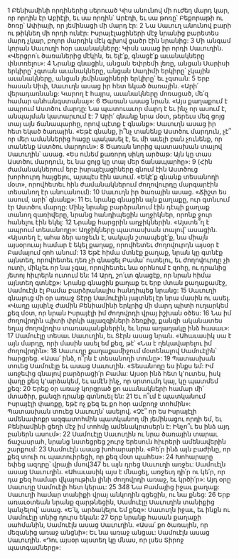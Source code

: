 1 Բենիամինի որդիներից սերուած Կիս անունով մի ուժեղ մարդ կար, որ որդին էր Աբիէլի, եւ սա որդին՝ Արէդի, եւ սա թոռը՝ Բեքորաթի ու ծոռը՝ Ափիայի, որ յեմինացի մի մարդ էր: 2 Նա Սաւուղ անունով բարի ու թիկնեղ մի որդի ունէր: Իսրայէլացիների մէջ նրանից բարետես մարդ չկար, բոլոր մարդիկ մէկ գլխով ցածր էին նրանից:
3 Մի անգամ կորան Սաւուղի հօր աւանակները: Կիսն ասաց իր որդի Սաւուղին. «Վերցրո՛ւ ծառաներից մէկին, եւ ելէ՛ք, գնացէ՛ք աւանակները փնտռելու»: 4 Նրանք գնացին, անցան Եփրեմի լեռը, անցան Սարիսի երկիրը՝ չգտան աւանակները, անցան Սադիմի երկիրը՝ չկային աւանակները, անցան յեմինացիների երկիրը՝ եւ չգտան: 5 Երբ հասան Սիփ, Սաւուղն ասաց իր հետ եկած ծառային. «Արի՛ վերադառնանք: Կարող է հայրս, աւանակները մոռացած, մե՛զ համար անհանգստանայ»: 6 Ծառան ասաց նրան. «Այս քաղաքում է ապրում Աստծու մարդը: Նա պատուաւոր մարդ է եւ ինչ որ ասում է, անպայման կատարւում է: 7 Արի՛ գնանք նրա մօտ, թերեւս մեզ ցոյց տայ այն ճանապարհը, որով պէտք է գնանք»: Սաւուղն ասաց իր հետ եկած ծառային. «Եթէ գնանք, ի՞նչ տանենք Աստծու մարդուն, չէ՞ որ մեր ամաններից հացը պակասել է, եւ մի աւելի բան չունենք, որ տանենք Աստծու մարդուն»: 8 Ծառան նորից պատասխան տալով Սաւուղին՝ ասաց. «Ես ունեմ քառորդ սիկղ արծաթ: Այն կը տաս Աստծու մարդուն, եւ նա ցոյց կը տայ մեր ճանապարհը»: 9 (Հին ժամանակներում երբ իսրայէլացիները գնում էին Աստծուց խորհուրդ հայցելու, այսպէս էին ասում. «Եկէ՛ք գնանք տեսանողի մօտ», որովհետեւ հին ժամանակներում ժողովուրդը մարգարէին տեսանող էր անուանում): 10 Սաւուղն իր ծառային ասաց. «Ճիշտ ես ասում, արի՛ գնանք»:
11 Եւ նրանք գնացին այն քաղաքը, ուր գտնւում էր Աստծու մարդը: Մինչ նրանք բարձրանում էին դէպի քաղաք տանող զառիվերը, նրանց հանդիպեցին աղջիկներ, որոնք ջուր հանելու էին եկել: 12 Նրանք հարցրին աղջիկներին. «Այստե՞ղ է ապրում տեսանողը»: Աղջիկները պատասխան տալով՝ ասացին. «Այստեղ է, ահա ձեր առջեւն է, սակայն շտապեցէ՛ք, նա միայն այսօրուայ համար է եկել քաղաք, որովհետեւ ժողովուրդն այսօր է Բամայում զոհ անում: 13 Եթէ հիմա մտնէք քաղաք, նրան կը գտնէք այնտեղ, որովհետեւ դեռ չի գնացել Բամա՝ ուտելու, եւ ժողովուրդը չի ուտի, մինչեւ որ նա չգայ, որովհետեւ նա օրհնում է զոհը, ու դրանից յետոյ հիւրերն ուտում են: 14 Արդ, շո՛ւտ գնացէք, որ նրան հիմա այնտեղ գտնէք»: Նրանք գնացին քաղաք եւ երբ մտան քաղաքամէջ, Սամուէլն էլ Բամա բարձրանալիս հանդիպեց նրանց:
15 Սաւուղի գնալուց մի օր առաջ Տէրը Սամուէլին յայտնել էր նրա մասին ու ասել. «Վաղը այսինչ ժամին Բենիամինի երկրից մի մարդ պիտի ուղարկեմ քեզ մօտ, որ նրան Իսրայէլի իմ ժողովրդի վրայ իշխան օծես: 16 Նա իմ ժողովրդին պիտի փրկի այլազգիների ձեռքից, քանզի ականատես եղայ ժողովրդիս տառապանքներին, եւ նրա աղաղակը ինձ հասաւ»: 17 Սամուէլը տեսաւ Սաւուղին, եւ Տէրն ասաց նրան. «Ահաւասիկ սա է այն մարդը, որի մասին ասել եմ քեզ, թէ՝ «Նա է ղեկավարելու իմ ժողովրդին»: 18 Սաւուղը քաղաքամիջում մօտենալով Սամուէլին՝ հարցրեց. «Ասա՛ ինձ, ո՞րն է տեսանողի տունը»: 19 Պատասխան տուեց Սամուէլը եւ ասաց Սաւուղին. «Տեսանողը ես ինքս եմ: Իմ առջեւից գնալով բարձրացի՛ր Բամա: Այսօր ինձ հետ կ՚ուտես, իսկ վաղը քեզ կ՚արձակեմ, եւ ամէն ինչ, որ սրտումդ կայ, կը պատմեմ քեզ: 20 Երեք օր առաջ կորցրած քո աւանակների համար մի՛ մտածիր, քանզի դրանք գտնուել են: 21 Եւ ո՞ւմ է պատկանում Իսրայէլի փառքը, եթէ ոչ քեզ եւ քո հօր ամբողջ տոհմին»: Պատասխան տուեց Սաւուղն՝ ասելով. «Չէ՞ որ ես Իսրայէլի ամենափոքր ազգատոհմին պատկանող մի յեմինացու որդի եմ, եւ Բենիամինի ցեղի մէջ իմ տոհմը ամենակրտսերն է: Ինչո՞ւ ես ինձ այդ բաներն ասում»:
22 Սամուէլը Սաւուղին ու նրա ծառային տարաւ ճաշասրահ, նրանց նստեցրեց շուրջ երեսուն հիւրերի ամենավերին շարքում: 23 Սամուէլն ասաց խոհարարին. «Բե՛ր ինձ այն բաժինը, որ քեզ տուի ու պատուիրեցի, որ քեզ մօտ պահես»: 24 Խոհարարը եփեց ազդրը՝ վրայի մսով347 եւ այն դրեց Սաւուղի առջեւ: Սամուէլն ասաց Սաւուղին. «Ահաւասիկ այս է մնացել, առջեւդ դի՛ր ու կե՛ր, որ դա քեզ համար վկայութիւն լինի ժողովրդի առաջ, եւ կրծի՛ր»: Այդ օրը Սաւուղը Սամուէլի հետ կերաւ:
25 348 Նա Բամայից իջաւ քաղաք: Սաւուղի համար տանիքի վրայ անկողին գցեցին, ու նա քնեց: 26 Երբ առաւօտեան նրանք զարթնեցին, Սամուէլը Սաւուղին տանիքից կանչելով՝ ասաց. «Ե՛կ, արձակելու եմ քեզ»: Սաւուղն իջաւ, եւ ինքն ու Սամուէլը տնից դուրս եկան: 27 Երբ նրանք հասան քաղաքի սահմանին, Սամուէլն ասաց Սաւուղին. «Ասա՛ քո ծառային, որ մեզանից առաջ անցնի»: Եւ նա առաջ անցաւ: Սամուէլն ասաց Սաւուղին. «Դու այսօր այստեղ կը մնաս, որ լսես Տիրոջ պատգամները»:
